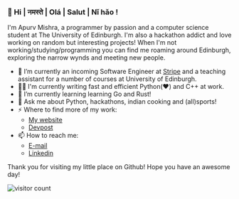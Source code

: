 ### 👋 Hi | नमस्ते | Olá | Salut | Nǐ hǎo !

I'm Apurv Mishra, a programmer by passion and a computer science student at The University of Edinburgh. I'm also a hackathon addict and love working on random but interesting projects! When I'm not working/studying/programming you can find me roaming around Edinburgh, exploring the narrow wynds and meeting new people.

- 🔭 I’m currently an incoming Software Engineer at [Stripe](https://stripe.com) and a teaching assistant for a number of courses at University of Edinburgh.
- 👨‍💻  I'm currently writing fast and efficient Python(❤️) and C++ at work.
- 🌱 I’m currently learning learning Go and Rust!
- 💬 Ask me about Python, hackathons, indian cooking and (all)sports!
- ⚡ Where to find more of my work:
  - [My website](https://apurvmishra.xyz)
  - [Devpost](https://devpost.com/apurvmishra99)
- 📫 How to reach me:
  - [E-mail](mailto:me@apurvmishra.xyz)
  - [Linkedin](https://linkedin.com/in/apurv-mishra)
  
Thank you for visiting my little place on Github! Hope you have an awesome day!

![visitor count](https://arijitgupta42-visitor-badge.glitch.me/badge?page_id=apurvmishra99/apurvmishra99)
<!--**apurvmishra99/apurvmishra99** is a ✨ _special_ ✨ repository because its `README.md` (this file) appears on your GitHub profile.

Here are some ideas to get you started:

- 🔭 I’m currently working on ...
- 🌱 I’m currently learning ...
- 👯 I’m looking to collaborate on ...
- 🤔 I’m looking for help with ...
- 💬 Ask me about ...
- 📫 How to reach me: ...
- 😄 Pronouns: ...
- ⚡ Fun fact: ...
-->
